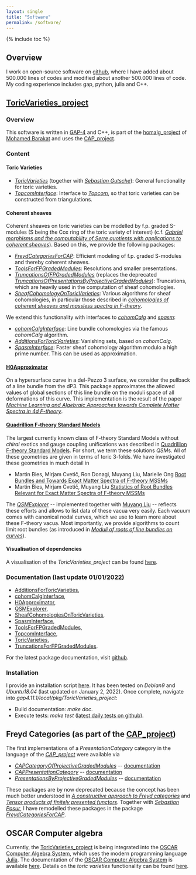 ```yaml
---
layout: single
title: "Software"
permalink: /software/
---
```


{% include toc %}


## Overview

I work on open-source software on [github](https://github.com/herearound), where I have added about 500.000 lines of codes and modified about another 500.000 lines of code. My coding experience includes gap, python, julia and C++.

## [ToricVarieties_project](https://github.com/homalg-project/ToricVarieties_project)

### Overview

This software is written in [GAP-4](https://www.gap-system.org/Releases/4.11.1.html) and C++, is part of the [homalg_project](https://github.com/homalg-project) of [Mohamed Barakat](https://github.com/mohamed-barakat) and uses the [CAP_project](https://github.com/homalg-project/CAP_project).


### Content

#### Toric Varieties

* [*ToricVarieties*](https://github.com/homalg-project/ToricVarieties_project/tree/master/ToricVarieties) (together with [*Sebastian Gutsche*](https://sebasguts.github.io/)): General functionality for toric varieties.
* [*TopcomInterface*](https://github.com/homalg-project/ToricVarieties_project/tree/master/TopcomInterface): Interface to [*Topcom*](https://www.wm.uni-bayreuth.de/de/team/rambau_joerg/TOPCOM/index.html), so that toric varieties can be constructed from triangulations.

#### Coherent sheaves

Coherent sheaves on toric varieties can be modelled by f.p. graded S-modules (S being the Cox ring of the toric variety of interest) (c.f. [*Gabriel morphisms and the computability of Serre quotients with applications to coherent sheaves*](https://arxiv.org/abs/1409.2028)). Based on this, we provide the following packages:

* [*FreydCategoriesForCAP*](https://github.com/homalg-project/CAP_project/tree/master/FreydCategoriesForCAP): Efficient modeling of f.p. graded S-modules and thereby coherent sheaves.
* [*ToolsForFPGradedModules*](https://github.com/homalg-project/SheafCohomologyOnToricVarieties/tree/master/ToolsForFPGradedModules): Resolutions and smaller presentations.
* [*TruncationsOfFPGradedModules*](https://github.com/homalg-project/SheafCohomologyOnToricVarieties/tree/master/TruncationsOfFPGradedModules) (replaces the deprecated [*TruncationsOfPresentationsByProjectiveGradedModules*](https://github.com/HereAround/TruncationsOfPresentationsByProjectiveGradedModules)): Truncations, which are heavily used in the computation of sheaf cohomologies.
* [*SheafCohomologyOnToricVarieties*](https://github.com/homalg-project/SheafCohomologyOnToricVarieties/tree/master/SheafCohomologyOnToricVarieties): Various algorithms for sheaf cohomologies, in particular those described in [*cohomologies of coherent sheaves and massless spectra in F-theory*](https://archiv.ub.uni-heidelberg.de/volltextserver/24045/).

We extend this functionality with interfaces to [*cohomCalg*](https://benjaminjurke.com/academia-and-research/cohomcalg) and [*spasm*](https://github.com/cbouilla/spasm):

* [*cohomCalgInterface*](https://github.com/homalg-project/SheafCohomologyOnToricVarieties/tree/master/cohomCalgInterface): Line bundle cohomologies via the famous *cohomCalg* algorithm.
* [*AdditionsForToricVarieties*](https://github.com/homalg-project/SheafCohomologyOnToricVarieties/tree/master/AdditionsForToricVarieties): Vanishing sets, based on *cohomCalg*.
* [*SpasmInterface*](https://github.com/homalg-project/SheafCohomologyOnToricVarieties/tree/master/SpasmInterface): Faster sheaf cohomology algorithm modulo a high prime number. This can be used as approximation.


#### [H0Approximator](https://github.com/homalg-project/SheafCohomologyOnToricVarieties/tree/master/H0Approximator)

On a hypersurface curve in a del-Pezzo 3 surface, we consider the pullback of a line bundle from the dP3. This package approximates the allowed values of global sections of this line bundle on the moduli space of all deformations of this curve. This implementation is the result of the paper [*Machine Learning and Algebraic Approaches towards Complete Matter Spectra in 4d F-theory*](https://link.springer.com/article/10.1007%2FJHEP01%282021%29196).


#### [Quadrillion F-theory Standard Models](https://arxiv.org/abs/1903.00009)

The largest currently known class of F-theory Standard Models without *chiral* exotics and gauge coupling unifications was described in [Quadrillion F-theory Standard Models](https://arxiv.org/abs/1903.00009). For short, we term these solutions *QSM*s. All of these geometries are given in terms of toric 3-folds. We have investigated these geometries in much detail in

* Martin Bies, Mirjam Cvetič, Ron Donagi, Muyang Liu, Marielle Ong [Root Bundles and Towards Exact Matter Spectra of F-theory MSSMs](https://link.springer.com/article/10.1007%2FJHEP09%282021%29076)
* Martin Bies, Mirjam Cvetič, Muyang Liu [Statistics of Root Bundles Relevant for Exact Matter Spectra of F-theory MSSMs](https://journals.aps.org/prd/abstract/10.1103/PhysRevD.104.L061903)

The [*QSMExplorer*](https://github.com/homalg-project/ToricVarieties_project/tree/master/QSMExplorer) -- implemented together with [Muyang Liu](https://katalog.uu.se/empinfo/?id=N21-1557) -- reflects these efforts and allows to list data of these vacua very easily. Each vacuum comes with canonical nodal curves, which we use to learn more about these F-theory vacua. Most importantly, we provide algorithms to count limit root bundles (as introduced in [*Moduli of roots of line bundles on curves*](https://arxiv.org/abs/math/0404078)).



#### Visualisation of dependencies

A visualisation of the *ToricVarieties_project* can be found [here](/SoftwarePackages.pdf).



### Documentation (last update 01/01/2022)

* [AdditionsForToricVarieties](/AdditionsForToricVarieties.pdf),
* [cohomCalgInterface](/cohomCalgInterface.pdf),
* [H0Approximator](/H0Approximator.pdf),
* [QSMExplorer](/QSMExplorer.pdf),
* [SheafCohomologiesOnToricVarieties](/SheafCohomologiesOnToricVarieties.pdf),
* [SpasmInterface](/SpasmInterface.pdf),
* [ToolsForFPGradedModules](/ToolsForFPGradedModules.pdf),
* [TopcomInterface](/TopcomInterface.pdf),
* [ToricVarieties](/ToricVarieties.pdf),
* [TruncationsForFPGradedModules](/TruncationsForFPGradedModules.pdf).

For the latest package documentation, visit [github](https://github.com/homalg-project/ToricVarieties_project).



### Installation

I provide an installation script [here](/Install.sh). It has been tested on *Debian9* and *Ubuntu18.04* (last updated on January 2, 2022). Once complete, navigate into *gap4.11.1/local/pkg/ToricVarieties_project*:

* Build documentation: *make doc*.
* Execute tests: *make test* ([latest daily tests on github](https://github.com/homalg-project/ToricVarieties_project/actions/workflows/test.yml)).


## Freyd Categories (as part of the [CAP_project](https://github.com/homalg-project/CAP_project))

The first implementations of a *PresentationCategory* category in the language of the [*CAP_project*](https://homalg-project.github.io/CAP_project/) were available via

* [*CAPCategoryOfProjectiveGradedModules*](https://github.com/HereAround/CAPCategoryOfProjectiveGradedModules) -- [documentation](/CAPCategoryOfProjectiveGradedModules.pdf)
* [*CAPPresentationCategory*](https://github.com/HereAround/CAPPresentationCategory) -- [documentation](/CAPPresentationCategory.pdf)
* [*PresentationsByProjectiveGradedModules*](https://github.com/HereAround/PresentationsByProjectiveGradedModules) -- [documentation](/PresentationsByProjectiveGradedModules.pdf)

These packages are by now deprecated because the concept has been much better understood in [*A constructive approach to Freyd categories*](https://arxiv.org/abs/1712.03492) and [*Tensor products of finitely presented functors*](https://www.worldscientific.com/doi/abs/10.1142/S0219498822501869). Together with [*Sebastian Posur*](https://sebastianpos.github.io/), I have remodelled these packages in the package [*FreydCategoriesForCAP*](https://github.com/homalg-project/CAP_project/tree/master/FreydCategoriesForCAP).




## OSCAR Computer algebra

Currently, the [ToricVarieties_project](https://github.com/homalg-project/ToricVarieties_project) is being integrated into the [OSCAR Computer Algebra System](https://github.com/oscar-system/Oscar.jl), which uses the modern programming language [Julia](https://julialang.org/). The documentation of the [OSCAR Computer Algebra System](https://github.com/oscar-system/Oscar.jl) is available [here](https://oscar-system.github.io/Oscar.jl/dev/). Details on the *toric varieties* functionality can be found [here](https://oscar-system.github.io/Oscar.jl/dev/ToricVarieties/NormalToricVarieties/).
